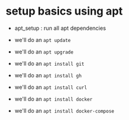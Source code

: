 # setup basics using apt

- apt_setup : run all apt dependencies

- we'll do an ```apt update```

- we'll do an ```apt upgrade```

- we'll do an ```apt install git```

- we'll do an ```apt install gh```

- we'll do an ```apt install curl```

- we'll do an ```apt install docker```

- we'll do an ```apt install docker-compose```
